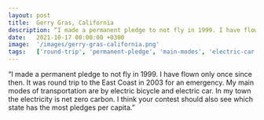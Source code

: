 ```yaml
---
layout: post
title:  Gerry Gras, California
description: “I made a permanent pledge to not fly in 1999. I have flown only once since then. It was round trip to the East Coast in 2003 for an emergency. My mai...
date:   2021-10-17 00:00:00 +0300
image:  '/images/gerry-gras-california.png'
tags:   ['round-trip', 'permanent-pledge', 'main-modes', 'electric-car', 'electric-bicycle', 'east-coast', 'also-see', '']
---
```

“I made a permanent pledge to not fly in 1999. I have flown only once since then. It was round trip to the East Coast in 2003 for an emergency. My main modes of transportation are by electric bicycle and electric car. In my town the electricity is net zero carbon. I think your contest should also see which state has the most pledges per capita.”

